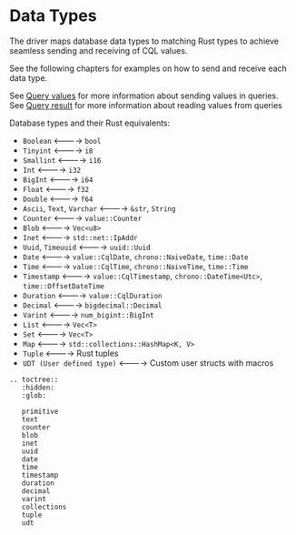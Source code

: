 # Data Types

The driver maps database data types to matching Rust types
to achieve seamless sending and receiving of CQL values.

See the following chapters for examples on how to send and receive each data type.

See [Query values](../queries/values.md) for more information about sending values in queries.\
See [Query result](../queries/result.md) for more information about reading values from queries

Database types and their Rust equivalents:
* `Boolean` <----> `bool`
* `Tinyint`  <---->  `i8`
* `Smallint` <----> `i16`
* `Int` <----> `i32`
* `BigInt` <----> `i64`
* `Float` <----> `f32`
* `Double` <----> `f64`
* `Ascii`, `Text`, `Varchar` <----> `&str`, `String`
* `Counter` <----> `value::Counter`
* `Blob` <----> `Vec<u8>`
* `Inet` <----> `std::net::IpAddr`
* `Uuid`, `Timeuuid` <----> `uuid::Uuid`
* `Date` <----> `value::CqlDate`, `chrono::NaiveDate`, `time::Date`
* `Time` <----> `value::CqlTime`, `chrono::NaiveTime`, `time::Time`
* `Timestamp` <----> `value::CqlTimestamp`, `chrono::DateTime<Utc>`, `time::OffsetDateTime`
* `Duration` <----> `value::CqlDuration`
* `Decimal` <----> `bigdecimal::Decimal`
* `Varint` <----> `num_bigint::BigInt`
* `List` <----> `Vec<T>`
* `Set` <----> `Vec<T>`
* `Map` <----> `std::collections::HashMap<K, V>`
* `Tuple` <----> Rust tuples
* `UDT (User defined type)` <----> Custom user structs with macros


```eval_rst
.. toctree::
   :hidden:
   :glob:

   primitive
   text
   counter
   blob
   inet
   uuid
   date
   time
   timestamp
   duration
   decimal
   varint
   collections
   tuple
   udt

```
